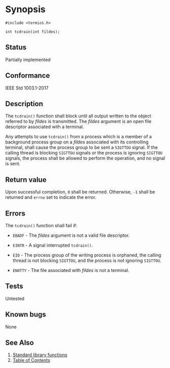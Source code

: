 <!-- Documentation template to fill -->
# Synopsis 

`#include <termios.h>`</br>

`int tcdrain(int fildes);`

## Status

Partially implemented
## Conformance

IEEE Std 1003.1-2017 
## Description 
 
The `tcdrain()` function shall block until all output written to the object referred to by _fildes_ is transmitted. The _fildes_ argument is an open file descriptor associated with a terminal.

Any attempts to use `tcdrain()` from a process which is a member of a background process group on a _fildes_ associated with its controlling terminal, shall cause the process group to be sent a `SIGTTOU` signal. If the calling thread is blocking `SIGTTOU` signals or the process is ignoring `SIGTTOU` signals, the process shall be allowed to perform the operation, and no signal is sent.

## Return value

Upon successful completion, `0` shall be returned. Otherwise, `-1` shall be returned and `errno` set to indicate the error. 
## Errors

The `tcdrain()` function shall fail if:

* `EBADF` - The _fildes_ argument is not a valid file descriptor.

* `EINTR` - A signal interrupted `tcdrain()`.

* `EIO` - The process group of the writing process is orphaned, the calling thread is not blocking `SIGTTOU`, and the process is not ignoring `SIGTTOU`.

* `ENOTTY` - The file associated with _fildes_ is not a terminal.

<!-- #MUST_BE: function by default shall be untested, when tested there should be a link to test location and test command for ia32 test runner  -->
## Tests

Untested 

<!-- #MUST_BE: check for pending issues in  -->
## Known bugs 

None

## See Also

1. [Standard library functions](../README.md)
2. [Table of Contents](../../../README.md)